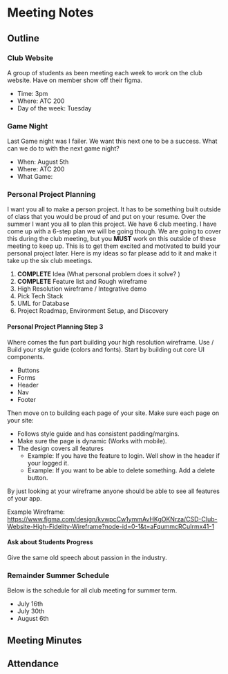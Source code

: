# Meeting Notes

## Outline

### Club Website

A group of students as been meeting each week to work on the club website. 
Have on member show off their figma.

* Time: 3pm
* Where: ATC 200
* Day of the week: Tuesday

### Game Night

Last Game night was I failer. 
We want this next one to be a success. 
What can we do to with the next game night? 

* When: August 5th 
* Where: ATC 200
* What Game:

###  Personal Project Planning

I want you all to make a person project. It has to be something built outside of class that you would be proud of and put on your resume.
Over the summer I want you all to plan this project.
We have 6 club meeting. 
I have come up with a 6-step plan we will be going though.
We are going to cover this during the club meeting, but you **MUST** work on this outside of these meeting to keep up. 
This is to get them excited and motivated to build your personal project later. Here is my ideas so
far please add to it and make it take up the six club meetings.

1. **COMPLETE** Idea (What personal problem does it solve? )
2. **COMPLETE** Feature list and Rough wireframe
3. High Resolution wireframe / Integrative demo
4. Pick Tech Stack
5. UML for Database
6. Project Roadmap, Environment Setup, and Discovery 

#### Personal Project Planning Step 3

Where comes the fun part building your high resolution wireframe.
Use / Build your style guide (colors and fonts).
Start by building out core UI components. 

- Buttons
- Forms
- Header
- Nav
- Footer

Then move on to building each page of your site. 
Make sure each page on your site: 

- Follows style guide and has consistent padding/margins. 
- Make sure the page is dynamic (Works with mobile). 
- The design covers all features
  - Example: If you have the feature to login. Well show in the header if your logged it. 
  - Example: If you want to be able to delete something. Add a delete button. 

By just looking at your wireframe anyone should be able to see all features of your app. 

Example Wireframe: https://www.figma.com/design/kvwpcCw1ymmAvHKgOKNrza/CSD-Club-Website-High-Fidelity-Wireframe?node-id=0-1&t=aFqummcRCuIrmx41-1

#### Ask about Students Progress

Give the same old speech about passion in the industry. 

### Remainder Summer Schedule

Below is the schedule for all club meeting for summer term.

- July 16th
- July 30th
- August 6th

## Meeting Minutes

## Attendance 

